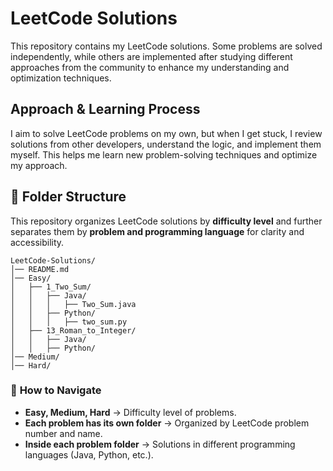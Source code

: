 # LeetCode Solutions
 
This repository contains my LeetCode solutions. Some problems are solved independently, while others are implemented after studying different approaches from the community to enhance my understanding and optimization techniques.

## **Approach & Learning Process**

I aim to solve LeetCode problems on my own, but when I get stuck, I review solutions from other developers, understand the logic, and implement them myself. This helps me learn new problem-solving techniques and optimize my approach.

## 📂 Folder Structure

This repository organizes LeetCode solutions by **difficulty level** and further separates them by **problem and programming language** for clarity and accessibility.

```
LeetCode-Solutions/
│── README.md
│── Easy/
│   ├── 1_Two_Sum/
│   │   ├── Java/
│   │   │   ├── Two_Sum.java
│   │   ├── Python/
│   │   │   ├── two_sum.py
│   ├── 13_Roman_to_Integer/
│   │   ├── Java/
│   │   ├── Python/
│── Medium/
│── Hard/
```

### 🔹 **How to Navigate**

- **Easy, Medium, Hard** → Difficulty level of problems.
- **Each problem has its own folder** → Organized by LeetCode problem number and name.
- **Inside each problem folder** → Solutions in different programming languages (Java, Python, etc.).